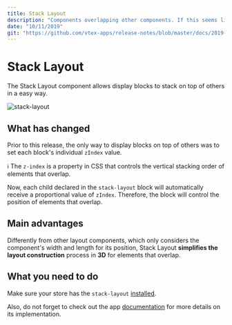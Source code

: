 ```yaml
---
title: Stack Layout
description: "Components overlapping other components. If this seems like something difficult, that's because you're unfamiliar with Stack Layout."
date: "10/11/2019"
git: "https://github.com/vtex-apps/release-notes/blob/master/docs/2019-week-39-40/platform-performance.md"
---
```


# Stack Layout

The Stack Layout component allows display blocks to stack on top of others in a easy way. 

![stack-layout](https://user-images.githubusercontent.com/52087100/66655794-1c02f380-ec13-11e9-9120-c1390d8d0df2.png)

## What has changed

Prior to this release, the only way to display blocks on top of others was to set each block's individual `zIndex` value.  

:information_source: The `z-index` is a property in CSS that controls the vertical stacking order of elements that overlap.

Now, each child declared in the `stack-layout` block will automatically receive a proportional value of `zIndex`. Therefore, the block will control the position of elements that overlap. 

## Main advantages

Differently from other layout components, which only considers the component's width and length for its position, Stack Layout **simplifies the layout construction** process in **3D** for elements that overlap.

## What you need to do

Make sure your store has the `stack-layout` [installed](https://vtex.io/docs/recipes/store/installing-an-app). 

Also, do not forget to check out the app [documentation](https://vtex.io/docs/app/vtex.stack-layout) for more details on its implementation.
